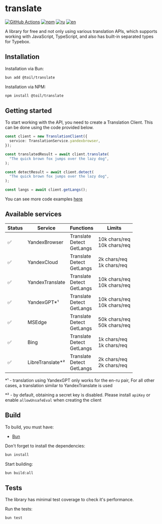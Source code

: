 # translate

[![GitHub Actions](https://github.com/FOSWLY/translate/actions/workflows/build.yml/badge.svg)](https://github.com/FOSWLY/translate/actions/workflows/build.yml)
[![npm](https://img.shields.io/bundlejs/size/@toil/translate)](https://www.npmjs.com/package/@toil/translate)
[![ru](https://img.shields.io/badge/%D1%8F%D0%B7%D1%8B%D0%BA-%D0%A0%D1%83%D1%81%D1%81%D0%BA%D0%B8%D0%B9%20%F0%9F%87%B7%F0%9F%87%BA-white)](README-RU.md)
[![en](https://img.shields.io/badge/lang-English%20%F0%9F%87%AC%F0%9F%87%A7-white)](README.md)

A library for free and not only using various translation APIs, which supports working with JavaScript, TypeScript, and also has built-in separated types for Typebox.

## Installation

Installation via Bun:

```bash
bun add @toil/translate
```

Installation via NPM:

```bash
npm install @toil/translate
```

## Getting started

To start working with the API, you need to create a Translation Client. This can be done using the code provided below.

```ts
const client = new TranslationClient({
  service: TranslationService.yandexbrowser,
});

const translatedResult = await client.translate(
  "The quick brown fox jumps over the lazy dog",
);

const detectResult = await client.detect(
  "The quick brown fox jumps over the lazy dog",
);

const langs = await client.getLangs();
```

You can see more code examples [here](https://github.com/FOSWLY/translate/tree/main/examples)

## Available services

| Status | Service           | Functions                       | Limits                         |
| ------ | ----------------- | ------------------------------- | ------------------------------ |
| ✅     | YandexBrowser     | Translate<br>Detect<br>GetLangs | 10k chars/req<br>10k chars/req |
| ✅     | YandexCloud       | Translate<br>Detect<br>GetLangs | 2k chars/req<br>1k chars/req   |
| ✅     | YandexTranslate   | Translate<br>Detect<br>GetLangs | 10k chars/req<br>10k chars/req |
| ✅     | YandexGPT\*¹      | Translate<br>Detect<br>GetLangs | 10k chars/req<br>10k chars/req |
| ✅     | MSEdge            | Translate<br>Detect<br>GetLangs | 50k chars/req<br>50k chars/req |
| ✅     | Bing              | Translate<br>Detect<br>GetLangs | 1k chars/req<br>1k chars/req   |
| ✅     | LibreTranslate\*² | Translate<br>Detect<br>GetLangs | 2k chars/req<br>2k chars/req   |

\*¹ - translation using YandexGPT only works for the en-ru pair, For all other cases, a translation similar to YandexTranslate is used

\*² - by default, obtaining a secret key is disabled. Please install `apiKey` or enable `allowUnsafeEval` when creating the client

## Build

To build, you must have:

- [Bun](https://bun.sh/)

Don't forget to install the dependencies:

```bash
bun install
```

Start building:

```bash
bun build:all
```

## Tests

The library has minimal test coverage to check it's performance.

Run the tests:

```bash
bun test
```
